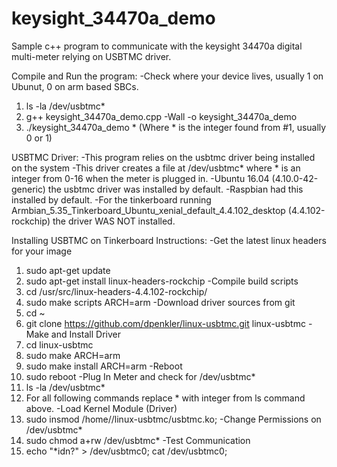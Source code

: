 # keysight_34470a_demo
Sample c++ program to communicate with the keysight 34470a digital multi-meter relying on USBTMC driver.

Compile and Run the program:
-Check where your device lives, usually 1 on Ubunut, 0 on arm based SBCs.
  1) ls -la /dev/usbtmc*
  2) g++ keysight_34470a_demo.cpp -Wall -o keysight_34470a_demo
  3) ./keysight_34470a_demo * (Where * is the integer found from #1, usually 0 or 1)

USBTMC Driver:
-This program relies on the usbtmc driver being installed on the system
-This driver creates a file at /dev/usbtmc* where * is an integer from 0-16 when the meter is plugged in.
-Ubuntu 16.04 (4.10.0-42-generic) the usbtmc driver was installed by default.
-Raspbian had this installed by default.
-For the tinkerboard running Armbian_5.35_Tinkerboard_Ubuntu_xenial_default_4.4.102_desktop (4.4.102-rockchip) 
  the driver WAS NOT installed.

Installing USBTMC on Tinkerboard Instructions:
-Get the latest linux headers for your image
  1) sudo apt-get update
  2) sudo apt-get install linux-headers-rockchip
-Compile build scripts
  1) cd /usr/src/linux-headers-4.4.102-rockchip/
  2) sudo make scripts ARCH=arm
-Download driver sources from git
  1) cd ~
  2) git clone https://github.com/dpenkler/linux-usbtmc.git linux-usbtmc
-Make and Install Driver
  1) cd linux-usbtmc
  2) sudo make ARCH=arm
  3) sudo make install ARCH=arm
-Reboot
  1) sudo reboot
-Plug In Meter and check for /dev/usbtmc*
  1) ls -la /dev/usbtmc*
  2) For all following commands replace * with integer from ls command above.
-Load Kernel Module (Driver)
  1) sudo insmod /home/<username>/linux-usbtmc/usbtmc.ko;
-Change Permissions on /dev/usbtmc*
  1) sudo chmod a+rw /dev/usbtmc*
-Test Communication
  1) echo "*idn?" > /dev/usbtmc0; cat /dev/usbtmc0;
